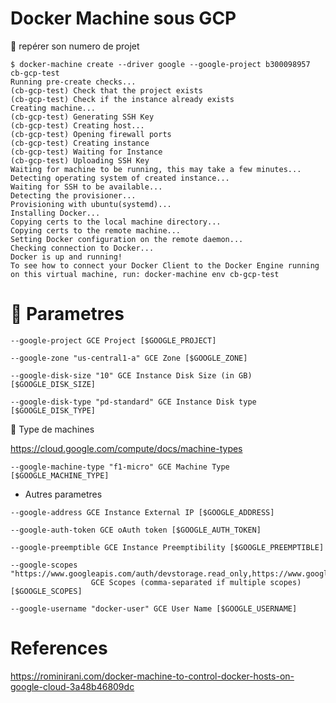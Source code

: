# Docker Machine sous GCP

:pushpin: repérer son numero de projet

```
$ docker-machine create --driver google --google-project b300098957 cb-gcp-test
Running pre-create checks...
(cb-gcp-test) Check that the project exists
(cb-gcp-test) Check if the instance already exists
Creating machine...
(cb-gcp-test) Generating SSH Key
(cb-gcp-test) Creating host...
(cb-gcp-test) Opening firewall ports
(cb-gcp-test) Creating instance
(cb-gcp-test) Waiting for Instance
(cb-gcp-test) Uploading SSH Key
Waiting for machine to be running, this may take a few minutes...
Detecting operating system of created instance...
Waiting for SSH to be available...
Detecting the provisioner...
Provisioning with ubuntu(systemd)...
Installing Docker...
Copying certs to the local machine directory...
Copying certs to the remote machine...
Setting Docker configuration on the remote daemon...
Checking connection to Docker...
Docker is up and running!
To see how to connect your Docker Client to the Docker Engine running on this virtual machine, run: docker-machine env cb-gcp-test
```

# :pushpin: Parametres

```
--google-project GCE Project [$GOOGLE_PROJECT]

--google-zone "us-central1-a" GCE Zone [$GOOGLE_ZONE]

--google-disk-size "10" GCE Instance Disk Size (in GB) [$GOOGLE_DISK_SIZE]

--google-disk-type "pd-standard" GCE Instance Disk type [$GOOGLE_DISK_TYPE]
```

:round_pushpin: Type de machines 

https://cloud.google.com/compute/docs/machine-types

```
--google-machine-type "f1-micro" GCE Machine Type [$GOOGLE_MACHINE_TYPE]
```

* Autres parametres

```
--google-address GCE Instance External IP [$GOOGLE_ADDRESS]

--google-auth-token GCE oAuth token [$GOOGLE_AUTH_TOKEN]

--google-preemptible GCE Instance Preemptibility [$GOOGLE_PREEMPTIBLE]

--google-scopes "https://www.googleapis.com/auth/devstorage.read_only,https://www.googleapis.com/auth/logging.write"
                  GCE Scopes (comma-separated if multiple scopes) [$GOOGLE_SCOPES]

--google-username "docker-user" GCE User Name [$GOOGLE_USERNAME]
```


# References

https://rominirani.com/docker-machine-to-control-docker-hosts-on-google-cloud-3a48b46809dc
